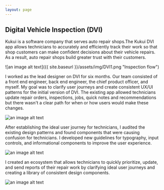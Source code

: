 ```yaml
---
layout: page
---
```



## Digital Vehicle Inspection (DVI)


Kukui is a software company that serves auto repair shops.The Kukui DVI app allows technicians to accurately and efficiently track their work so that shop customers can make confident decisions about their vehicle repairs. As a result, auto repair shops build greater trust with their customers.

![an image alt text]({{ site.baseurl }}/assets/img/DVI1.png "Inspection flow")

I worked as the lead designer on DVI for  six months. Our team consisted of a front end engineer, back end engineer, the chief product officer, and myself. My goal was to clarify user journeys and create consistent UX/UI patterns for the initial version of DVI. The existing app allowed technicians update repair orders, inspections, jobs, quick notes and recommendations but there wasn't a clear path for when or how users would make these changes.

![an image alt text]({{base.siteurl}}/assets/img/DVI2.png "Journey map")

After establishing the ideal user journey for technicians, I audited the existing design patterns and found components that were causing confusion for technicians. I developed new guidelines for typography, input controls, and informational components to improve the user experience.

![an image alt text]({{base.siteurl}}/assets/img/DVI3.png "Component audit")

I created an ecosystem that allows technicians to quickly prioritize, update, and send reports of
their repair work by clarifying ideal user journeys and creating a library of consistent design components.

![an image alt text]({{base.siteurl}}/assets/img/DVI4.png "Component audit")
